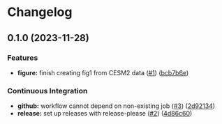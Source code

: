 # Changelog

## 0.1.0 (2023-11-28)


### Features

* **figure:** finish creating fig1 from CESM2 data ([#1](https://github.com/engeir/paper1-code/issues/1)) ([bcb7b6e](https://github.com/engeir/paper1-code/commit/bcb7b6e110f954fd713b8c3e7f383b05c1a0e8d8))


### Continuous Integration

* **github:** workflow cannot depend on non-existing job ([#3](https://github.com/engeir/paper1-code/issues/3)) ([2d92134](https://github.com/engeir/paper1-code/commit/2d92134934352fa61fd202d9ffe944ef922d1db8))
* **release:** set up releases with release-please ([#2](https://github.com/engeir/paper1-code/issues/2)) ([4d86c60](https://github.com/engeir/paper1-code/commit/4d86c60d638fe850a629980b48fd38d7b6c5b8fe))
